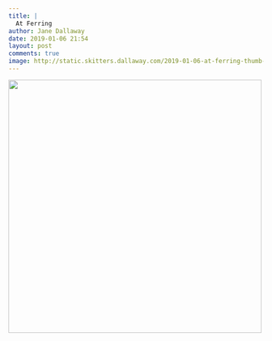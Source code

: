 ```yaml
---
title: |
  At Ferring
author: Jane Dallaway
date: 2019-01-06 21:54
layout: post
comments: true
image: http://static.skitters.dallaway.com/2019-01-06-at-ferring-thumb-1-IMG-8247.JPG
---
```


<div>
        <a href="http://static.skitters.dallaway.com/2019-01-06-at-ferring-fullsize-1-IMG-8247.JPG">
          <img src="http://static.skitters.dallaway.com/2019-01-06-at-ferring-thumb-1-IMG-8247.JPG" width="500" height="500"/>
        </a>
      </div>


  
      